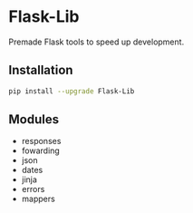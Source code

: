 # Flask-Lib
Premade Flask tools to speed up development.


## Installation

```sh
pip install --upgrade Flask-Lib
```


## Modules

* responses
* fowarding
* json
* dates
* jinja
* errors
* mappers


